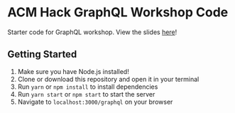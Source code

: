 # ACM Hack GraphQL Workshop Code

Starter code for GraphQL workshop. View the slides [here](https://acmurl.com/gql-slides)!

## Getting Started

1. Make sure you have Node.js installed!
2. Clone or download this repository and open it in your terminal
3. Run `yarn` or `npm install` to install dependencies
4. Run `yarn start` or `npm start` to start the server
5. Navigate to `localhost:3000/graphql` on your browser